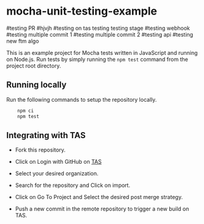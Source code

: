 # mocha-unit-testing-example






#testing PR
#hjvjh
 #testing on tas testing testing stage
 #testing webhook
 #testing multiple commit 1
 #testing multiple commit 2
 #testing api
 #testing new ftm algo

This is an example project for Mocha tests written in JavaScript and running on Node.js.
Run tests by simply running the `npm test` command from the project root directory.
 
## Running locally

Run the following commands to setup the repository locally.

```bash
    npm ci
    npm test
```

## Integrating with TAS

- Fork this repository.

- Click on Login with GitHub on [TAS](https://tas.lambdatest.com/login/)

- Select your desired organization.
  
- Search for the repository and Click on import.
  
- Click on Go To Project and Select the desired post merge strategy.
  
- Push a new commit in the remote repository to trigger a new build on TAS.
